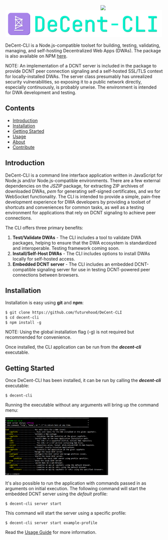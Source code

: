 <img src="readme/dcnt-compatible-badge.svg" width="200px" align="right">

<img src="readme/decent-cli-logo-full.svg" width="500px">

DeCent-CLI is a Node.js-compatible toolset for building, testing, validating, managing, and self-hosting Decentralized Web Apps (DWAs). The package is also available on NPM <a href="">here</a>.

NOTE: An implementation of a DCNT server is included in the package to provide DCNT peer connection signaling and a self-hosted SSL/TLS context for locally-installed DWAs. The server class presumably has unrealized security vulnerabilities, so exposing it to a public network directly, especially continuously, is probably unwise. The environment is intended for DWA development and testing.

## Contents
- <a href="#introduction">Introduction</a>
- <a href="#installation">Installation</a>
- <a href="#getting-started">Getting Started</a>
- <a href="#usage">Usage</a>
- <a href="#about">About</a>
- <a href="#contribute">Contribute</a>

## Introduction

DeCent-CLI is a command line interface application written in JavaScript for Node.js and/or Node.js-compatible environments. There are a few external dependencies on the *JSZIP* package, for extracting ZIP archives of downloaded DWAs, *pem* for generating self-signed certificates, and *ws* for WebSocket functionality. The CLI is intended to provide a simple, pain-free development experience for DWA developers by providing a toolset of shortcuts and conveniences for common tasks, as well as a testing environment for applications that rely on DCNT signaling to achieve peer connections.

The CLI offers three primary benefits:
1. **Test/Validate DWAs** - The CLI includes a tool to validate DWA packages, helping to ensure that the DWA ecosystem is standardized and interoperable. Testing framework coming soon.
2. **Install/Self-Host DWAs** - The CLI includes options to install DWAs locally for self-hosted access.
3. **Embedded DCNT server** - The CLI includes an embedded DCNT-compatible signaling server for use in testing DCNT-powered peer connections between browsers.

## Installation

Installation is easy using **git** and **npm**:

    $ git clone https://github.com/futurehood/DeCent-CLI
    $ cd decent-cli
    $ npm install -g 
    
NOTE: Using the global installation flag (-g) is not required but recommended for convenience.

Once installed, the CLI application can be run from the ***decent-cli*** executable.

## Getting Started

Once DeCent-CLI has been installed, it can be run by calling the ***decent-cli*** executable:

    $ decent-cli

Running the executable without any arguments will bring up the command menu:

<img src="/readme/decent-cli.png" width="65%">

It's also possible to run the application with commands passed in as arguments on initial execution. The following command will start the embedded DCNT server using the *default* profile:

    $ decent-cli server start

This command will start the server using a specific profile:

    $ decent-cli server start example-profile

Read the <a href="https://github.com/futurehood/DeCent-CLI/blob/main/readme/usage-guide.md#decent-cli-usage-guide">Usage Guide</a> for more information.

